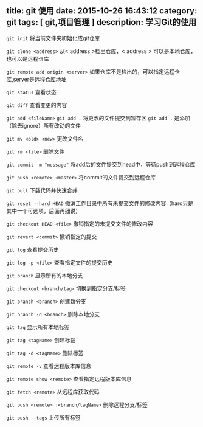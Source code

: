 title: git 使用
date: 2015-10-26 16:43:12
category: git
tags: [ git,项目管理 ]
description: 学习Git的使用
---
`git init`  将当前文件夹初始化成git仓库
	
`git clone <address>` 从< address >检出仓库，< address > 可以是本地仓库，也可以是远程仓库

`git remote add origin <server>` 如果仓库不是检出的，可以指定远程仓库,server是远程仓库地址

`git status`  查看状态

`git diff` 查看变更的内容

`git add <fileName>`  `git add .` 将更改的文件提交到暂存区 `git add .` 是添加（除去ignore）所有改动的文件

`git mv <old> <new>`  更改文件名

`git rm <file>` 删除文件

`git commit -m "message"` 将add后的文件提交到head中，等待push到远程仓库

`git push <remote> <master>` 将commit的文件提交到远程仓库

`git pull` 下载代码并快速合并

`git reset --hard HEAD` 撤消工作目录中所有未提交文件的修改内容（hard只是其中一个可选项，后面再细说）

`git checkout HEAD <file>` 撤销指定的未提交文件的修改内容

`git revert <commit>` 撤销指定的提交

`git log` 查看提交历史

`git log -p <file>` 查看指定文件的提交历史

`git branch` 显示所有的本地分支

`git checkout <branch/tag>` 切换到指定分支/标签

`git branch <branch>` 创建新分支

`git branch -d <branch>` 删除本地分支

`git tag` 显示所有本地标签

`git tag <tagName>` 创建标签

`git tag -d <tagName>` 删除标签

`git remote -v` 查看远程版本库信息

`git remote show <remote>` 查看指定远程版本库信息

`git fetch <remote>` 从远程库获取代码

`git push <remote> :<branch/tagName>` 删除远程分支/标签

`git push --tags` 上传所有标签